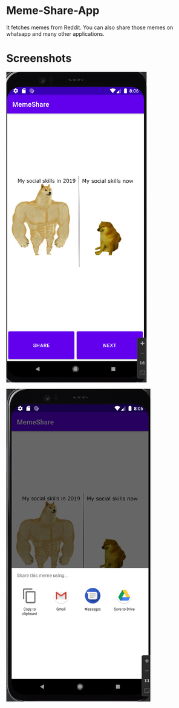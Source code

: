 # Meme-Share-App
It fetches memes from Reddit. You can also share those memes on whatsapp and many other applications.

# Screenshots

![](https://raw.githubusercontent.com/HimanshuS-coder/Meme-Share-App/master/Screenshots/Screenshot_20220626_200630.png)


![](https://raw.githubusercontent.com/HimanshuS-coder/Meme-Share-App/master/Screenshots/Screenshot_20220626_200655.png)



